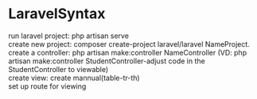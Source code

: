 # LaravelSyntax
run laravel project: php artisan serve <br>
create new project: composer create-project laravel/laravel NameProject.<br>
create a controller: php artisan make:controller NameController (VD: php artisan make:controller StudentController-adjust code in the StudentController to viewable)<br>
create view: create mannual(table-tr-th)<br>
set up route for viewing<br>


